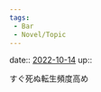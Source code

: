```yaml
---
tags:
 - Bar
 - Novel/Topic
---
```


date:: [2022-10-14](Daily_Note/2022-10-14.md)
up::

すぐ死ぬ転生頻度高め


